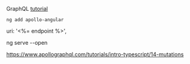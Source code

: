 GraphQL
[tutorial](https://signoz.io/blog/angular-graphql/)
```
ng add apollo-angular
```


 uri: '<%= endpoint %>',


 ng serve --open


 https://www.apollographql.com/tutorials/intro-typescript/14-mutations